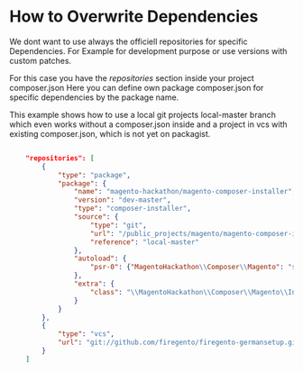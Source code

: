 How to Overwrite Dependencies
=============================


We dont want to use always the officiell repositories for specific Dependencies.
For Example for development purpose or use versions with custom patches.

For this case you have the _repositories_ section inside your project composer.json
Here you can define own package composer.json for specific dependencies by the package name.

This example shows how to use a local git projects local-master branch which even works without a composer.json inside
and a project in vcs with existing composer.json, which is not yet on packagist.

```json

	"repositories": [
		{
			"type": "package",
			"package": {
				"name": "magento-hackathon/magento-composer-installer",
				"version": "dev-master",
				"type": "composer-installer",
				"source": {
					"type": "git",
					"url": "/public_projects/magento/magento-composer-installer/",
					"reference": "local-master"
				},
				"autoload": {
					"psr-0": {"MagentoHackathon\\Composer\\Magento": "src/"}
				},
				"extra": {
					"class": "\\MagentoHackathon\\Composer\\Magento\\Installer"
				}
			}
		},
		{
			"type": "vcs",
			"url": "git://github.com/firegento/firegento-germansetup.git"
		}
	]

```